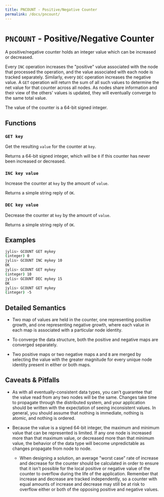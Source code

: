 ```yaml
---
title: PNCOUNT - Positive/Negative Counter
permalink: /docs/pncount/
---
```


# `PNCOUNT` - Positive/Negative Counter

A positive/negative counter holds an integer value which can be increased or decreased.

Every `INC` operation increases the "positive" value associated with the node that processed the operation, and the value associated with each node is tracked separately. Similarly, every `DEC` operation increases the negative value. A `GET` operation will return the sum of all such values to determine the net value for that counter across all nodes. As nodes share information and their view of the others' values is updated, they will eventually converge to the same total value.

The value of the counter is a 64-bit signed integer.

## Functions

### `GET key`

Get the resulting `value` for the counter at `key`.

Returns a 64-bit signed integer, which will be `0` if this counter has never been increased or decreased.

### `INC key value`

Increase the counter at `key` by the amount of `value`.

Returns a simple string reply of `OK`.

### `DEC key value`

Decrease the counter at `key` by the amount of `value`.

Returns a simple string reply of `OK`.

## Examples

```sh
jylis> GCOUNT GET mykey
(integer) 0
jylis> GCOUNT INC mykey 10
OK
jylis> GCOUNT GET mykey
(integer) 10
jylis> GCOUNT DEC mykey 15
OK
jylis> GCOUNT GET mykey
(integer) -5
```

## Detailed Semantics

- Two map of values are held in the counter, one representing positive growth, and one representing negative growth, where each value in each map is associated with a particular node identity.

- To converge the data structure, both the positive and negative maps are converged separately.

- Two positive maps or two negative maps `A` and `B` are merged by selecting the value with the greater magnitude for every unique node identity present in either or both maps.

## Caveats & Pitfalls

- As with all eventually-consistent data types, you can't guarantee that the value read from any two nodes will be the same. Changes take time to propagate through the distributed system, and your application should be written with the expectation of seeing inconsistent values. In general, you should assume that nothing is immediate, nothing is atomic, and nothing is ordered.

- Because the value is a signed 64-bit integer, the maximum and minimum value that can be represented is limited. If any one node is increased more than that maximum value, or decreased more than that minimum value, the behavior of the data type will become unpredictable as changes propagate from node to node.

    - When designing a solution, an average "worst case" rate of increase and decrease for the counter should be calculated in order to ensure that it isn't possible for the local positive or negative value of the counter to overflow during the life of the application. Remember that increase and decrease are tracked independently, so a counter with equal amounts of increase and decrease may still be at risk to overflow either or both of the opposing positive and negative values.
